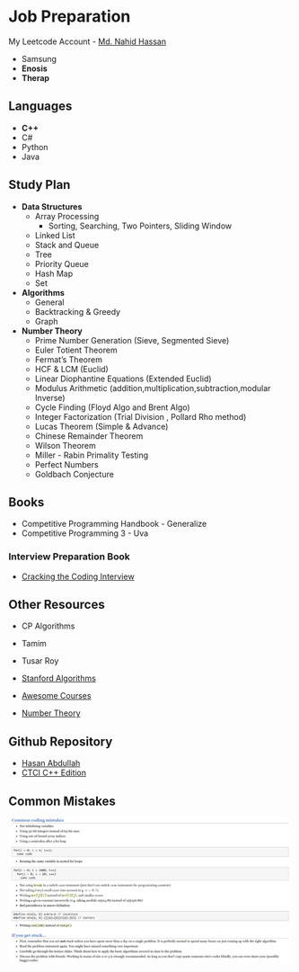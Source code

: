 # Job Preparation

My Leetcode Account - [Md. Nahid Hassan](https://leetcode.com/nahidmdh18/)

- Samsung
- **Enosis**
- **Therap**

## Languages

- **C++**
- C#
- Python
- Java

## Study Plan

- **Data Structures**
  - Array Processing 
    - Sorting, Searching, Two Pointers, Sliding Window
  - Linked List
  - Stack and Queue
  - Tree
  - Priority Queue
  - Hash Map
  - Set
- **Algorithms**
  - General
  - Backtracking & Greedy
  - Graph
- **Number Theory**
  - Prime Number Generation (Sieve, Segmented Sieve)
  - Euler Totient Theorem
  - Fermat’s Theorem
  - HCF & LCM (Euclid)
  - Linear Diophantine Equations (Extended Euclid)
  - Modulus Arithmetic (addition,multiplication,subtraction,modular Inverse)
  - Cycle Finding (Floyd Algo and Brent Algo)
  - Integer Factorization (Trial Division , Pollard Rho method)
  - Lucas Theorem (Simple & Advance)
  - Chinese Remainder Theorem
  - Wilson Theorem
  - Miller - Rabin Primality Testing
  - Perfect Numbers
  - Goldbach Conjecture

## Books

- Competitive Programming Handbook - Generalize
- Competitive Programming 3 - Uva 

### Interview Preparation Book

- [Cracking the Coding Interview](https://github.com/Nahid-Hassan/job-prep/blob/main/interview-books/Cracking%20the%20Coding%20Interview%20189%20Programming%20Questions%20and%20Solutions%20Gayle%20Laakmann%20McDowell.pdf)

## Other Resources

- CP Algorithms
- Tamim
- Tusar Roy

- [Stanford Algorithms](https://web.stanford.edu/class/cs97si/)
- [Awesome Courses](https://github.com/prakhar1989/awesome-courses#algorithms)
- [Number Theory](https://artofproblemsolving.com/community/c90633h1291397)

## Github Repository

- [Hasan Abdullah](https://github.com/hasancse91)
- [CTCI C++ Edition](https://github.com/careercup/CtCI-6th-Edition-cpp)

## Common Mistakes

![images](interview-books/images/mistakes.png)
